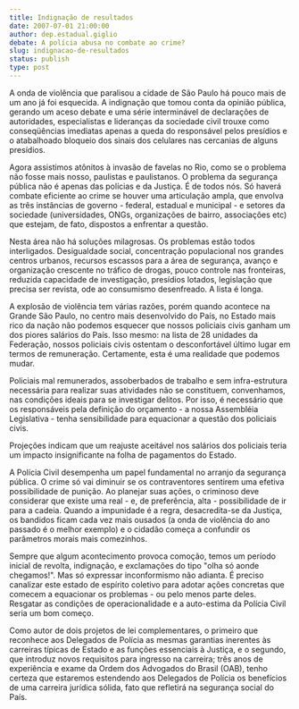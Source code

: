 ```yaml
---
title: Indignação de resultados
date: 2007-07-01 21:00:00
author: dep.estadual.giglio
debate: A polícia abusa no combate ao crime?
slug: indignacao-de-resultados
status: publish 
type: post
---
```


  

A onda de violência que paralisou a cidade de São Paulo há pouco mais de um ano já foi esquecida. A indignação que tomou conta da opinião pública, gerando um aceso debate e uma série interminável de declarações de autoridades, especialistas e lideranças da sociedade civil trouxe como conseqüências imediatas apenas a queda do responsável pelos presídios e o atabalhoado bloqueio dos sinais dos celulares nas cercanias de alguns presídios.  

  

Agora assistimos atônitos à invasão de favelas no Rio, como se o problema não fosse mais nosso, paulistas e paulistanos. O problema da segurança pública não é apenas das polícias e da Justiça. É de todos nós. Só haverá combate eficiente ao crime se houver uma articulação ampla, que envolva as três instâncias de governo - federal, estadual e municipal - e setores da sociedade (universidades, ONGs, organizações de bairro, associações etc) que estejam, de fato, dispostos a enfrentar a questão.  

  

Nesta área não há soluções milagrosas. Os problemas estão todos interligados. Desigualdade social, concentração populacional nos grandes centros urbanos, recursos escassos para a área de segurança, avanço e organização crescente no tráfico de drogas, pouco controle nas fronteiras, reduzida capacidade de investigação, presídios lotados, legislação que precisa ser revista, ode ao consumismo desenfreado. A lista é longa.  

  

A explosão de violência tem várias razões, porém quando acontece na Grande São Paulo, no centro mais desenvolvido do País, no Estado mais rico da nação não podemos esquecer que nossos policiais civis ganham um dos piores salários do País. Isso mesmo: na lista de 28 unidades da Federação, nossos policiais civis ostentam o desconfortável último lugar em termos de remuneração. Certamente, esta é uma realidade que podemos mudar.   

  

Policiais mal remunerados, assoberbados de trabalho e sem infra-estrutura necessária para realizar suas atividades não se constituem, convenhamos, nas condições ideais para se investigar delitos. Por isso, é necessário que os responsáveis pela definição do orçamento - a nossa Assembléia Legislativa - tenha sensibilidade para equacionar a questão dos policiais civis.   

Projeções indicam que um reajuste aceitável nos salários dos policiais teria um impacto insignificante na folha de pagamentos do Estado.  

  

A Polícia Civil desempenha um papel fundamental no arranjo da segurança pública. O crime só vai diminuir se os contraventores sentirem uma efetiva possibilidade de punição. Ao planejar suas ações, o criminoso deve considerar que existe uma real - e, de preferência, alta - possibilidade de ir para a cadeia. Quando a impunidade é a regra, desacredita-se da Justiça, os bandidos ficam cada vez mais ousados (a onda de violência do ano passado é o melhor exemplo) e o cidadão começa a confundir os parâmetros morais mais comezinhos.  

  

Sempre que algum acontecimento provoca comoção, temos um período inicial de revolta, indignação, e exclamações do tipo "olha só aonde chegamos!". Mas só expressar inconformismo não adianta. É preciso canalizar este estado de espírito coletivo para adotar ações concretas que comecem a equacionar os problemas - ou pelo menos parte deles. Resgatar as condições de operacionalidade e a auto-estima da Polícia Civil seria um bom começo.   

  

Como autor de dois projetos de lei complementares, o primeiro que reconhece aos Delegados de Polícia as mesmas garantias inerentes às carreiras típicas de Estado e as funções essenciais à Justiça, e o segundo, que introduz novos requisitos para ingresso na carreira; três anos de experiência e exame da Ordem dos Advogados do Brasil (OAB), tenho certeza que estaremos estendendo aos Delegados de Polícia os benefícios de uma carreira jurídica sólida, fato que refletirá na segurança social do País.
